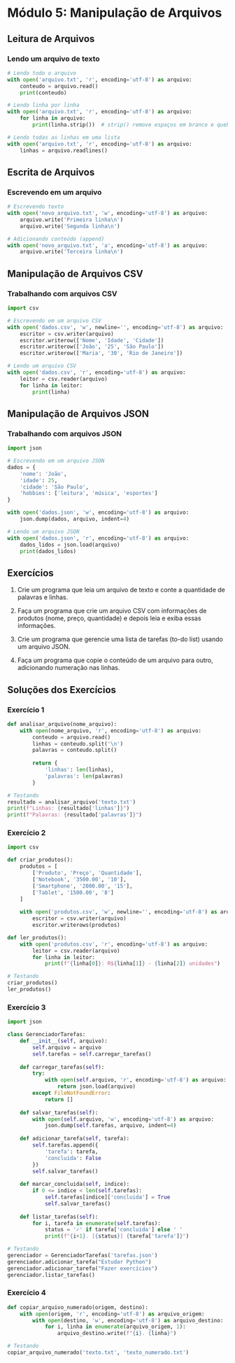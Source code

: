 # Módulo 5: Manipulação de Arquivos

## Leitura de Arquivos

### Lendo um arquivo de texto
```python
# Lendo todo o arquivo
with open('arquivo.txt', 'r', encoding='utf-8') as arquivo:
    conteudo = arquivo.read()
    print(conteudo)

# Lendo linha por linha
with open('arquivo.txt', 'r', encoding='utf-8') as arquivo:
    for linha in arquivo:
        print(linha.strip())  # strip() remove espaços em branco e quebras de linha

# Lendo todas as linhas em uma lista
with open('arquivo.txt', 'r', encoding='utf-8') as arquivo:
    linhas = arquivo.readlines()
```

## Escrita de Arquivos

### Escrevendo em um arquivo
```python
# Escrevendo texto
with open('novo_arquivo.txt', 'w', encoding='utf-8') as arquivo:
    arquivo.write('Primeira linha\n')
    arquivo.write('Segunda linha\n')

# Adicionando conteúdo (append)
with open('novo_arquivo.txt', 'a', encoding='utf-8') as arquivo:
    arquivo.write('Terceira linha\n')
```

## Manipulação de Arquivos CSV

### Trabalhando com arquivos CSV
```python
import csv

# Escrevendo em um arquivo CSV
with open('dados.csv', 'w', newline='', encoding='utf-8') as arquivo:
    escritor = csv.writer(arquivo)
    escritor.writerow(['Nome', 'Idade', 'Cidade'])
    escritor.writerow(['João', '25', 'São Paulo'])
    escritor.writerow(['Maria', '30', 'Rio de Janeiro'])

# Lendo um arquivo CSV
with open('dados.csv', 'r', encoding='utf-8') as arquivo:
    leitor = csv.reader(arquivo)
    for linha in leitor:
        print(linha)
```

## Manipulação de Arquivos JSON

### Trabalhando com arquivos JSON
```python
import json

# Escrevendo em um arquivo JSON
dados = {
    'nome': 'João',
    'idade': 25,
    'cidade': 'São Paulo',
    'hobbies': ['leitura', 'música', 'esportes']
}

with open('dados.json', 'w', encoding='utf-8') as arquivo:
    json.dump(dados, arquivo, indent=4)

# Lendo um arquivo JSON
with open('dados.json', 'r', encoding='utf-8') as arquivo:
    dados_lidos = json.load(arquivo)
    print(dados_lidos)
```

## Exercícios

1. Crie um programa que leia um arquivo de texto e conte a quantidade de palavras e linhas.

2. Faça um programa que crie um arquivo CSV com informações de produtos (nome, preço, quantidade) e depois leia e exiba essas informações.

3. Crie um programa que gerencie uma lista de tarefas (to-do list) usando um arquivo JSON.

4. Faça um programa que copie o conteúdo de um arquivo para outro, adicionando numeração nas linhas.

## Soluções dos Exercícios

### Exercício 1
```python
def analisar_arquivo(nome_arquivo):
    with open(nome_arquivo, 'r', encoding='utf-8') as arquivo:
        conteudo = arquivo.read()
        linhas = conteudo.split('\n')
        palavras = conteudo.split()
        
        return {
            'linhas': len(linhas),
            'palavras': len(palavras)
        }

# Testando
resultado = analisar_arquivo('texto.txt')
print(f"Linhas: {resultado['linhas']}")
print(f"Palavras: {resultado['palavras']}")
```

### Exercício 2
```python
import csv

def criar_produtos():
    produtos = [
        ['Produto', 'Preço', 'Quantidade'],
        ['Notebook', '3500.00', '10'],
        ['Smartphone', '2000.00', '15'],
        ['Tablet', '1500.00', '8']
    ]
    
    with open('produtos.csv', 'w', newline='', encoding='utf-8') as arquivo:
        escritor = csv.writer(arquivo)
        escritor.writerows(produtos)

def ler_produtos():
    with open('produtos.csv', 'r', encoding='utf-8') as arquivo:
        leitor = csv.reader(arquivo)
        for linha in leitor:
            print(f"{linha[0]}: R${linha[1]} - {linha[2]} unidades")

# Testando
criar_produtos()
ler_produtos()
```

### Exercício 3
```python
import json

class GerenciadorTarefas:
    def __init__(self, arquivo):
        self.arquivo = arquivo
        self.tarefas = self.carregar_tarefas()
    
    def carregar_tarefas(self):
        try:
            with open(self.arquivo, 'r', encoding='utf-8') as arquivo:
                return json.load(arquivo)
        except FileNotFoundError:
            return []
    
    def salvar_tarefas(self):
        with open(self.arquivo, 'w', encoding='utf-8') as arquivo:
            json.dump(self.tarefas, arquivo, indent=4)
    
    def adicionar_tarefa(self, tarefa):
        self.tarefas.append({
            'tarefa': tarefa,
            'concluida': False
        })
        self.salvar_tarefas()
    
    def marcar_concluida(self, indice):
        if 0 <= indice < len(self.tarefas):
            self.tarefas[indice]['concluida'] = True
            self.salvar_tarefas()
    
    def listar_tarefas(self):
        for i, tarefa in enumerate(self.tarefas):
            status = '✓' if tarefa['concluida'] else ' '
            print(f"{i+1}. [{status}] {tarefa['tarefa']}")

# Testando
gerenciador = GerenciadorTarefas('tarefas.json')
gerenciador.adicionar_tarefa("Estudar Python")
gerenciador.adicionar_tarefa("Fazer exercícios")
gerenciador.listar_tarefas()
```

### Exercício 4
```python
def copiar_arquivo_numerado(origem, destino):
    with open(origem, 'r', encoding='utf-8') as arquivo_origem:
        with open(destino, 'w', encoding='utf-8') as arquivo_destino:
            for i, linha in enumerate(arquivo_origem, 1):
                arquivo_destino.write(f"{i}. {linha}")

# Testando
copiar_arquivo_numerado('texto.txt', 'texto_numerado.txt')
``` 